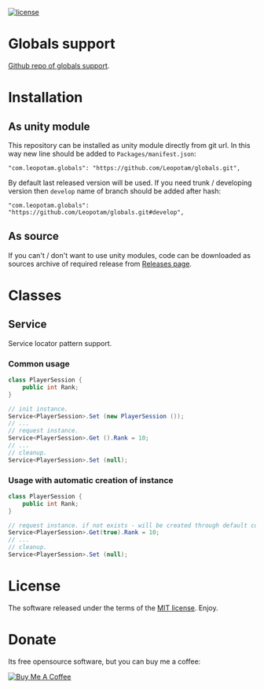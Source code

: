 [![license](https://img.shields.io/github/license/Leopotam/globals.svg)](https://github.com/Leopotam/globals/blob/develop/LICENSE.md)
# Globals support
[Github repo of globals support](https://github.com/Leopotam/globals).

# Installation

## As unity module
This repository can be installed as unity module directly from git url. In this way new line should be added to `Packages/manifest.json`:
```
"com.leopotam.globals": "https://github.com/Leopotam/globals.git",
```
By default last released version will be used. If you need trunk / developing version then `develop` name of branch should be added after hash:
```
"com.leopotam.globals": "https://github.com/Leopotam/globals.git#develop",
```

## As source
If you can't / don't want to use unity modules, code can be downloaded as sources archive of required release from [Releases page](`https://github.com/Leopotam/globals/releases`).

# Classes

## Service
Service locator pattern support.

### Common usage
```csharp
class PlayerSession {
    public int Rank;
}

// init instance.
Service<PlayerSession>.Set (new PlayerSession ());
// ...
// request instance.
Service<PlayerSession>.Get ().Rank = 10;
// ...
// cleanup.
Service<PlayerSession>.Set (null);
```

### Usage with automatic creation of instance
```csharp
class PlayerSession {
    public int Rank;
}

// request instance. if not exists - will be created through default constructor.
Service<PlayerSession>.Get(true).Rank = 10;
// ...
// cleanup.
Service<PlayerSession>.Set (null);
```

# License
The software released under the terms of the [MIT license](./LICENSE.md). Enjoy.

# Donate
Its free opensource software, but you can buy me a coffee:

<a href="https://www.buymeacoffee.com/leopotam" target="_blank"><img src="https://www.buymeacoffee.com/assets/img/custom_images/yellow_img.png" alt="Buy Me A Coffee" style="height: auto !important;width: auto !important;" ></a>